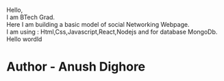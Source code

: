 Hello, <br>
I am BTech Grad. <br>
Here I am building a basic model of social Networking Webpage. <br>
I am using : Html,Css,Javascript,React,Nodejs and for database MongoDb. <br>
Hello wordld <br>

# Author - Anush Dighore <br>
